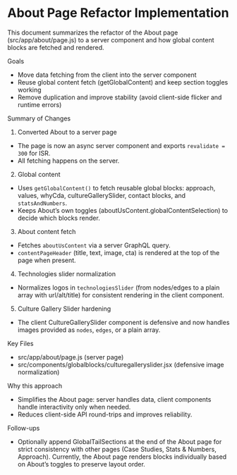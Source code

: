 # About Page Refactor Implementation

This document summarizes the refactor of the About page (src/app/about/page.js) to a server component and how global content blocks are fetched and rendered.

Goals
- Move data fetching from the client into the server component
- Reuse global content fetch (getGlobalContent) and keep section toggles working
- Remove duplication and improve stability (avoid client-side flicker and runtime errors)

Summary of Changes
1) Converted About to a server page
- The page is now an async server component and exports `revalidate = 300` for ISR.
- All fetching happens on the server.

2) Global content
- Uses `getGlobalContent()` to fetch reusable global blocks: approach, values, whyCda, cultureGallerySlider, contact blocks, and `statsAndNumbers`.
- Keeps About’s own toggles (aboutUsContent.globalContentSelection) to decide which blocks render.

3) About content fetch
- Fetches `aboutUsContent` via a server GraphQL query.
- `contentPageHeader` (title, text, image, cta) is rendered at the top of the page when present.

4) Technologies slider normalization
- Normalizes logos in `technologiesSlider` (from nodes/edges to a plain array with url/alt/title) for consistent rendering in the client component.

5) Culture Gallery Slider hardening
- The client CultureGallerySlider component is defensive and now handles images provided as `nodes`, `edges`, or a plain array.

Key Files
- src/app/about/page.js (server page)
- src/components/globalblocks/culturegalleryslider.jsx (defensive image normalization)

Why this approach
- Simplifies the About page: server handles data, client components handle interactivity only when needed.
- Reduces client-side API round-trips and improves reliability.

Follow-ups
- Optionally append GlobalTailSections at the end of the About page for strict consistency with other pages (Case Studies, Stats & Numbers, Approach). Currently, the About page renders blocks individually based on About’s toggles to preserve layout order.

